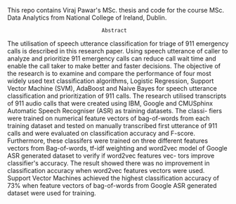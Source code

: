 This repo contains Viraj Pawar's MSc. thesis and code for the course MSc. Data Analytics from National College of Ireland, Dublin.

                                  Abstract
                                  
The utilisation of speech utterance classification for triage of 911 emergency calls
is described in this research paper. Using speech utterance of caller to analyze and
prioritize 911 emergency calls can reduce call wait time and enable the call taker to
make better and faster decisions. The objective of the research is to examine and
compare the performance of four most widely used text classification algorithms,
Logistic Regression, Support Vector Machine (SVM), AdaBoost and Naive Bayes
for speech utterance classification and prioritization of 911 calls. The research
utilised transcripts of 911 audio calls that were created using IBM, Google and
CMUSphinx Automatic Speech Recogniser (ASR) as training datasets. The classi-
fiers were trained on numerical feature vectors of bag-of-words from each training
dataset and tested on manually transcribed first utterance of 911 calls and were
evaluated on classification accuracy and F-score. Furthermore, these classifers were
trained on three different features vectors from Bag-of-words, tf-idf weighting and
word2vec model of Google ASR generated dataset to verify if word2vec features vec-
tors improve classifier's accuracy. The result showed there was no improvement in
classification accuracy when word2vec features vectors were used. Support Vector
Machines achieved the highest classification accuracy of 73% when feature vectors
of bag-of-words from Google ASR generated dataset were used for training.
